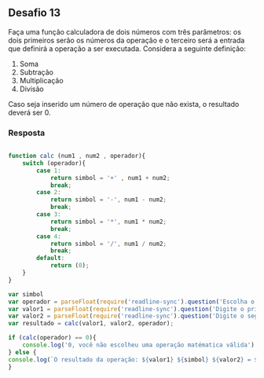 ## Desafio 13

Faça uma função calculadora de dois números com três parâmetros: os dois primeiros serão os números da operação e o terceiro será a entrada que definirá a operação a ser executada. Considera a seguinte definição:
1. Soma
2. Subtração
3. Multiplicação
4. Divisão

Caso seja inserido um número de operação que não exista, o resultado deverá ser 0.

### Resposta

````js

function calc (num1 , num2 , operador){
    switch (operador){
        case 1:
            return simbol = '+' , num1 + num2;
            break;
        case 2:
            return simbol = '-', num1 - num2;
            break;
        case 3:
            return simbol = '*', num1 * num2;
            break;
        case 4:
            return simbol = '/', num1 / num2;
            break;
        default:
            return (0);
    }
} 

var simbol
var operador = parseFloat(require('readline-sync').question('Escolha o operador matemático de acordo com o numero correspondente da operação \n 1. Soma \n 2. Subtração \n 3. Multiplicação \n 4. Divisão \n'))
var valor1 = parseFloat(require('readline-sync').question('Digite o primeiro valor!!! \n'));
var valor2 = parseFloat(require('readline-sync').question('Digite o segundo valor!!! \n'));
var resultado = calc(valor1, valor2, operador);

if (calc(operador) == 0){
    console.log('0, você não escolheu uma operação matématica válida')
} else {
console.log(`O resultado da operação: ${valor1} ${simbol} ${valor2} = ${resultado}`);
}

````
